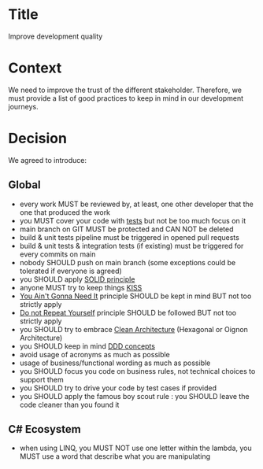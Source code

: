 # Title
Improve development quality

# Context
We need to improve the trust of the different stakeholder.
Therefore, we must provide a list of good practices to keep in mind in our development journeys.

# Decision
We agreed to introduce:

## Global
- every work MUST be reviewed by, at least, one other developer that the one that produced the work
- you MUST cover your code with [tests](https://mickaelwegerich.medium.com/un-test-peut-en-cacher-un-autre-un-peu-de-th%C3%A9orie-6df532424edd) but not be too much focus on it
- main branch on GIT MUST be protected and CAN NOT be deleted
- build & unit tests pipeline must be triggered in opened pull requests
- build & unit tests & integration tests (if existing) must be triggered for every commits on main
- nobody SHOULD push on main branch (some exceptions could be tolerated if everyone is agreed)
- you SHOULD apply [SOLID principle](https://alexsoyes.com/solid/#s-single-responsibility-principle-srp)
- anyone MUST try to keep things [KISS](https://en.wikipedia.org/wiki/KISS_principle)
- [You Ain't Gonna Need It](https://fr.wikipedia.org/wiki/YAGNI) principle SHOULD be kept in mind BUT not too strictly apply
- [Do not Repeat Yourself](https://en.wikipedia.org/wiki/Don%27t_repeat_yourself) principle SHOULD be followed BUT not too strictly apply
- you SHOULD try to embrace [Clean Architecture](https://blog.cleancoder.com/uncle-bob/2012/08/13/the-clean-architecture.html) (Hexagonal or Oignon Architecture)
- you SHOULD keep in mind [DDD concepts]()
- avoid usage of acronyms as much as possible 
- usage of business/functional wording as much as possible 
- you SHOULD focus you code on business rules, not technical choices to support them
- you SHOULD try to drive your code by test cases if provided
- you SHOULD apply the famous boy scout rule : you SHOULD leave the code cleaner than you found it

## C# Ecosystem
- when using LINQ, you MUST NOT use one letter within the lambda, you MUST use a word that describe what you are manipulating
